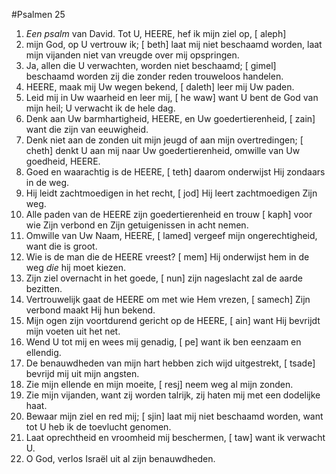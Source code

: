 #Psalmen 25
1. *Een psalm* van David. Tot U, HEERE, hef ik mijn ziel op, [ aleph] 
2. mijn God, op U vertrouw ik; [ beth] laat mij niet beschaamd worden, laat mijn vijanden niet van vreugde over mij opspringen. 
3. Ja, allen die U verwachten, worden niet beschaamd; [ gimel] beschaamd worden zij die zonder reden trouweloos handelen. 
4. HEERE, maak mij Uw wegen bekend, [ daleth] leer mij Uw paden. 
5. Leid mij in Uw waarheid en leer mij, [ he waw] want U bent de God van mijn heil; U verwacht ik de hele dag. 
6. Denk aan Uw barmhartigheid, HEERE, en Uw goedertierenheid, [ zain] want die zijn van eeuwigheid. 
7. Denk niet aan de zonden uit mijn jeugd of aan mijn overtredingen; [ cheth] denkt U aan mij naar Uw goedertierenheid, omwille van Uw goedheid, HEERE. 
8. Goed en waarachtig is de HEERE, [ teth] daarom onderwijst Hij zondaars in de weg. 
9. Hij leidt zachtmoedigen in het recht, [ jod] Hij leert zachtmoedigen Zijn weg. 
10. Alle paden van de HEERE zijn goedertierenheid en trouw [ kaph] voor wie Zijn verbond en Zijn getuigenissen in acht nemen. 
11. Omwille van Uw Naam, HEERE, [ lamed] vergeef mijn ongerechtigheid, want die is groot. 
12. Wie is de man die de HEERE vreest? [ mem] Hij onderwijst hem in de weg *die* hij moet kiezen. 
13. Zijn ziel overnacht in het goede, [ nun] zijn nageslacht zal de aarde bezitten. 
14. Vertrouwelijk gaat de HEERE om met wie Hem vrezen, [ samech] Zijn verbond maakt Hij hun bekend. 
15. Mijn ogen zijn voortdurend gericht op de HEERE, [ ain] want Hij bevrijdt mijn voeten uit het net. 
16. Wend U tot mij en wees mij genadig, [ pe] want ik ben eenzaam en ellendig. 
17. De benauwdheden van mijn hart hebben zich wijd uitgestrekt, [ tsade] bevrijd mij uit mijn angsten. 
18. Zie mijn ellende en mijn moeite, [ resj] neem weg al mijn zonden. 
19. Zie mijn vijanden, want zij worden talrijk, zij haten mij met een dodelijke haat. 
20. Bewaar mijn ziel en red mij; [ sjin] laat mij niet beschaamd worden, want tot U heb ik de toevlucht genomen. 
21. Laat oprechtheid en vroomheid mij beschermen, [ taw] want ik verwacht U. 
22. O God, verlos Israël uit al zijn benauwdheden.
